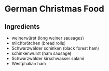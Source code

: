 # German Christmas Food

## Ingredients

- weinerwürst (long weiner sausages)
- milchbrötchen (bread rolls)
- Schwarzwälder schinken (black forest ham)
- schinkenwurst (ham sausage)
- Schwarzwälder kirschwasser salami
- Westphalian ham

